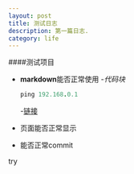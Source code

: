 ```yaml
---
layout: post
title: 测试日志
description: 第一篇日志.
category: life
---
```



####测试项目
- **markdown**能否正常使用
	-*代码块*
	
	
	```ruby
	ping 192.168.0.1
	```
	-[链接](https://chuanheyuanyuan.github.io)
- 页面能否正常显示
- 能否正常commit


try
	



